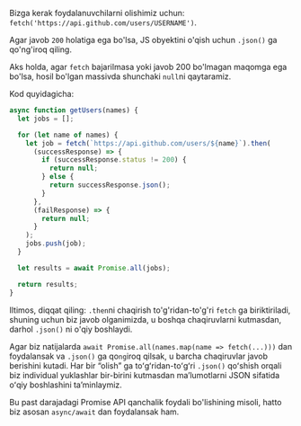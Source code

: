 Bizga kerak foydalanuvchilarni olishimiz uchun: `fetch('https://api.github.com/users/USERNAME')`.

Agar javob `200` holatiga ega bo'lsa, JS obyektini o'qish uchun `.json()` ga qo'ng'iroq qiling.

Aks holda, agar `fetch` bajarilmasa yoki javob 200 bo'lmagan maqomga ega bo'lsa, hosil bo'lgan massivda shunchaki `null`ni qaytaramiz.

Kod quyidagicha:

```js demo
async function getUsers(names) {
  let jobs = [];

  for (let name of names) {
    let job = fetch(`https://api.github.com/users/${name}`).then(
      (successResponse) => {
        if (successResponse.status != 200) {
          return null;
        } else {
          return successResponse.json();
        }
      },
      (failResponse) => {
        return null;
      }
    );
    jobs.push(job);
  }

  let results = await Promise.all(jobs);

  return results;
}
```

Iltimos, diqqat qiling: `.then`ni chaqirish to'g'ridan-to'g'ri `fetch` ga biriktiriladi, shuning uchun biz javob olganimizda, u boshqa chaqiruvlarni kutmasdan, darhol `.json()` ni o'qiy boshlaydi.

Agar biz natijalarda `await Promise.all(names.map(name => fetch(...)))` dan foydalansak va `.json()` ga qo`ng`iroq qilsak, u barcha chaqiruvlar javob berishini kutadi. Har bir “olish” ga toʻgʻridan-toʻgʻri `.json()` qoʻshish orqali biz individual yuklashlar bir-birini kutmasdan maʼlumotlarni JSON sifatida oʻqiy boshlashini taʼminlaymiz.

Bu past darajadagi Promise API qanchalik foydali bo'lishining misoli, hatto biz asosan `async/await` dan foydalansak ham.

